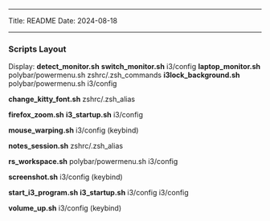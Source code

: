 ***
Title: README
Date: 2024-08-18
***
### Scripts Layout

Display:
    **detect_monitor.sh**
        **switch_monitor.sh**
            i3/config
        **laptop_monitor.sh**
            polybar/powermenu.sh
        zshrc/.zsh_commands
    **i3lock_background.sh**
        polybar/powermenu.sh
            i3/config


**change_kitty_font.sh**
    zshrc/.zsh_alias

**firefox_zoom.sh**
    **i3_startup.sh**
        i3/config

**mouse_warping.sh**
    i3/config (keybind)

**notes_session.sh**
    zshrc/.zsh_alias

**rs_workspace.sh**
    polybar/powermenu.sh
        i3/config

**screenshot.sh**
    i3/config (keybind)

**start_i3_program.sh**
    **i3_startup.sh**
        i3/config
    i3/config

**volume_up.sh**
    i3/config (keybind)
